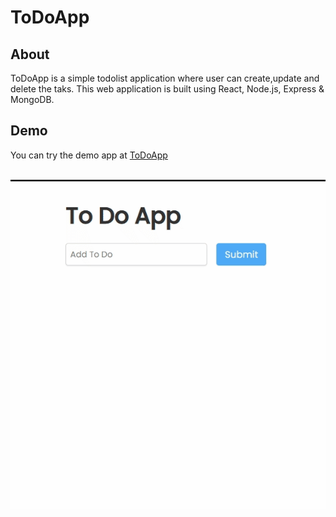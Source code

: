 # ToDoApp

## About
ToDoApp is a simple todolist application where user can create,update and delete the taks. This web application is built using  React, Node.js, Express & MongoDB. 

## Demo
You can try the demo app at [ToDoApp](https://todoapp04.netlify.app/)



<p align="center">
  <br/>
  <img  src="https://github.com/nsaini-05/ToDoApp/blob/main/Demo.gif">
</p>



